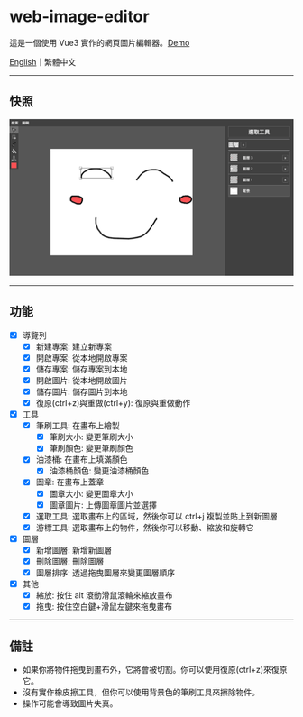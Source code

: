 # web-image-editor

這是一個使用 Vue3 實作的網頁圖片編輯器。[Demo](https://laijunbin.github.io/web-image-editor/)

[English](https://github.com/LaiJunBin/web-image-editor/tree/main#web-image-editor)｜繁體中文

---

## 快照

![snapshot](./docs/images/snapshot.png)

---

## 功能

- [x] 導覽列
  - [x] 新建專案: 建立新專案
  - [x] 開啟專案: 從本地開啟專案
  - [x] 儲存專案: 儲存專案到本地
  - [x] 開啟圖片: 從本地開啟圖片
  - [x] 儲存圖片: 儲存圖片到本地
  - [x] 復原(ctrl+z)與重做(ctrl+y): 復原與重做動作
- [x] 工具
  - [x] 筆刷工具: 在畫布上繪製
    - [x] 筆刷大小: 變更筆刷大小
    - [x] 筆刷顏色: 變更筆刷顏色
  - [x] 油漆桶: 在畫布上填滿顏色
    - [x] 油漆桶顏色: 變更油漆桶顏色
  - [x] 圖章: 在畫布上蓋章
    - [x] 圖章大小: 變更圖章大小
    - [x] 圖章圖片: 上傳圖章圖片並選擇
  - [x] 選取工具: 選取畫布上的區域，然後你可以 ctrl+j 複製並貼上到新圖層
  - [x] 游標工具: 選取畫布上的物件，然後你可以移動、縮放和旋轉它
- [x] 圖層
  - [x] 新增圖層: 新增新圖層
  - [x] 刪除圖層: 刪除圖層
  - [x] 圖層排序: 透過拖曳圖層來變更圖層順序
- [x] 其他
  - [x] 縮放: 按住 alt 滾動滑鼠滾輪來縮放畫布
  - [x] 拖曳: 按住空白鍵+滑鼠左鍵來拖曳畫布

---

## 備註

- 如果你將物件拖曳到畫布外，它將會被切割。你可以使用復原(ctrl+z)來復原它。
- 沒有實作橡皮擦工具，但你可以使用背景色的筆刷工具來擦除物件。
- 操作可能會導致圖片失真。
